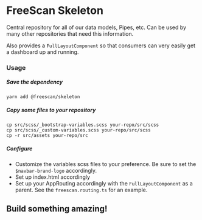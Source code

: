 # FreeScan Skeleton

Central repository for all of our data models, Pipes, etc.
Can be used by many other repositories that need this information.

Also provides a `FullLayoutComponent` so that consumers can very easily
get a dashboard up and running.


### Usage

##### Save the dependency
```
yarn add @freescan/skeleton
```

##### Copy some files to your repository
```
cp src/scss/_bootstrap-variables.scss your-repo/src/scss
cp src/scss/_custom-variables.scss your-repo/src/scss
cp -r src/assets your-repo/src
```

##### Configure
* Customize the variables scss files to your preference. Be sure to set the `$navbar-brand-logo` accordingly.
* Set up index.html accordingly
* Set up your AppRouting accordingly with the `FullLayoutComponent` as a parent. See the `freescan.routing.ts` for an example.

## Build something amazing!
